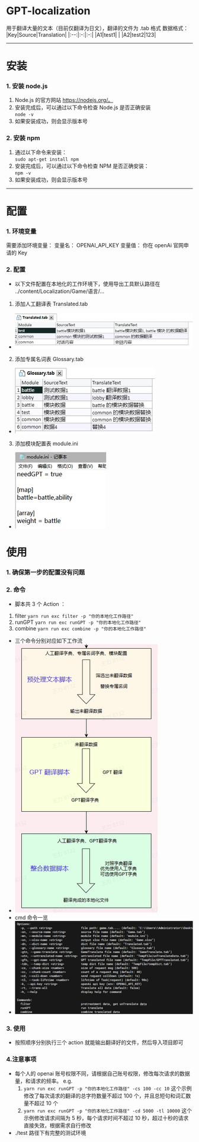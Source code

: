 # GPT-localization
用于翻译大量的文本（目前仅翻译为日文），翻译的文件为 .tab 格式
数据格式：
|Key|Source|Translation|
|:--:|:-:|:-:|
|A1|test1|   |
|A2|test2|123|
 - - -
# 安装
### 1. 安装 node.js
1. Node.js 的官方网站 https://nodejs.org/。
2. 安装完成后，可以通过以下命令检查 Node.js 是否正确安装  
   `node -v`
3. 如果安装成功，则会显示版本号
### 2. 安装 npm
1. 通过以下命令来安装：  
   `sudo apt-get install npm`
2. 安装完成后，可以通过以下命令检查 NPM 是否正确安装：  
    `npm -v`
3. 如果安装成功，则会显示版本号
 - - -
# 配置
### 1. 环境变量
需要添加环境变量：
    变量名： OPENAI_API_KEY
    变量值： 你在 openAi 官网申请的 Key
### 2. 配置
+ 以下文件配置在本地化的工作环境下，使用导出工具默认路径在 ../content/Localization/Game/语言/...

1. 添加人工翻译表 Translated.tab 
+ ![Translated](./img/Translated.jpg)
2. 添加专属名词表 Glossary.tab
+ ![Glossary](./img/Glossary.jpg)
3. 添加模块配置表 module.ini
+ ![module](./img/module.jpg)
# 使用
### 1. 确保第一步的配置没有问题
### 2. 命令
+ 脚本共 3 个 Action ：
1. filter
`yarn run exc filter -p "你的本地化工作路径"`
2. runGPT
`yarn run exc runGPT -p "你的本地化工作路径"`
3. combine
`yarn run exc combine -p "你的本地化工作路径"`
+ 三个命令分别对应如下工作流 
+ ![flow](./img/flow.jpg)
+ cmd 命令一览
+ ![config](./img/config.jpg) 
### 3. 使用
+ 按照顺序分别执行三个 action 就能输出翻译好的文件，然后导入项目即可
### 4.注意事项
+ 每个人的 openai 账号权限不同，请根据自己账号权限，修改每次请求的数据量，和请求的频率。
  e.g.   
  1. `yarn run exc runGPT -p "你的本地化工作路径" -cs 100 -cc 10`
  这个示例修改了每次请求的翻译的总字符数量不超过 100 个，并且总短句和词汇数量不超过 10 个
  2. `yarn run exc runGPT -p "你的本地化工作路径" -cd 5000 -tl 10000`
  这个示例修改请求间隔为 5 秒，每个请求时间不超过 10 秒，超过十秒的请求直接失效，根据需求自行修改
+ ./test 路径下有完整的测试环境
